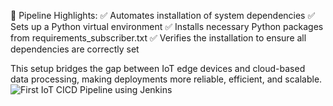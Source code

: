 🔹 Pipeline Highlights:
✅ Automates installation of system dependencies
✅ Sets up a Python virtual environment
✅ Installs necessary Python packages from requirements_subscriber.txt
✅ Verifies the installation to ensure all dependencies are correctly set

This setup bridges the gap between IoT edge devices and cloud-based data processing, making deployments more reliable, efficient, and scalable.
![First IoT CICD Pipeline using Jenkins](https://github.com/user-attachments/assets/35316eaa-851a-47ae-83b2-db40fcce0be6)
